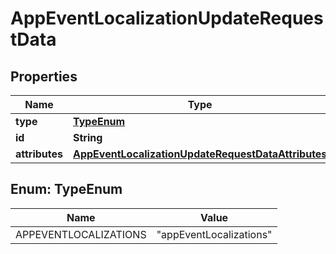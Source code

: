 

# AppEventLocalizationUpdateRequestData


## Properties

| Name | Type | Description | Notes |
|------------ | ------------- | ------------- | -------------|
|**type** | [**TypeEnum**](#TypeEnum) |  |  |
|**id** | **String** |  |  |
|**attributes** | [**AppEventLocalizationUpdateRequestDataAttributes**](AppEventLocalizationUpdateRequestDataAttributes.md) |  |  [optional] |



## Enum: TypeEnum

| Name | Value |
|---- | -----|
| APPEVENTLOCALIZATIONS | &quot;appEventLocalizations&quot; |



